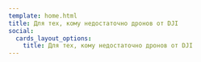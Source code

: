 ```yaml
---
template: home.html
title: Для тех, кому недостаточно дронов от DJI
social:
  cards_layout_options:
    title: Для тех, кому недостаточно дронов от DJI
---
```

